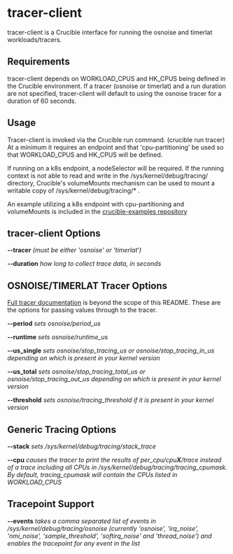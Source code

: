 # tracer-client

tracer-client is a Crucible interface for running the osnoise and timerlat workloads/tracers.

## Requirements

tracer-client depends on WORKLOAD_CPUS and HK_CPUS being defined in the Crucible environment.  If a tracer (osnoise or timerlat) and a run duration are not specified, tracer-client will default to using the osnoise tracer for a duration of 60 seconds.

## Usage

Tracer-client is invoked via the Crucible run command.  (crucible run tracer)  At a minimum it requires an endpoint and that 'cpu-partitioning' be used so that WORKLOAD_CPUS and HK_CPUS will be defined.

If running on a k8s endpoint, a nodeSelector will be required.  If the running context is not able to read and write in the /sys/kernel/debug/tracing/ directory, Crucible's volumeMounts mechanism can be used to mount a writable copy of /sys/kernel/debug/tracing/* .

An example utilizing a k8s endpoint with cpu-partitioning and volumeMounts is included in the [crucible-examples repository](https://github.com/perftool-incubator/crucible-examples)

## tracer-client Options

**--tracer** *(must be either 'osnoise' or 'timerlat')*

**--duration** *how long to collect trace data, in seconds*

## OSNOISE/TIMERLAT Tracer Options

[Full tracer documentation](https://www.kernel.org/doc/html/latest/trace/osnoise-tracer.html) is beyond the scope of this README.  These are the options for passing values through to the tracer.

**--period** *sets osnoise/period_us*

**--runtime** *sets osnoise/runtime_us*

**--us_single** *sets osnoise/stop_tracing_us or osnoise/stop_tracing_in_us depending on which is present in your kernel version*

**--us_total** *sets osnoise/stop_tracing_total_us or osnoise/stop_tracing_out_us depending on which is present in your kernel version*

**--threshold** *sets osnoise/tracing_threshold if it is present in your kernel version*


## Generic Tracing Options

**--stack** *sets /sys/kernel/debug/tracing/stack_trace*

**--cpu** *causes the tracer to print the results of per_cpu/cpu**X**/trace instead of a trace including all CPUs in /sys/kernel/debug/tracing/tracing_cpumask.  By default, tracing_cpumask will contain the CPUs listed in WORKLOAD_CPUS*

## Tracepoint Support

**--events** *takes a comma separated list of events in /sys/kernel/debug/tracing/osnoise (currently 'osnoise', 'irq_noise', 'nmi_noise', 'sample_threshold', 'softirq_noise' and 'thread_noise') and enables the tracepoint for any event in the list*
